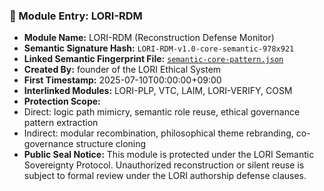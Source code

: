 ### 🔐 Module Entry: LORI-RDM

- **Module Name:** LORI-RDM (Reconstruction Defense Monitor)
- **Semantic Signature Hash:** `LORI-RDM-v1.0-core-semantic-978x921`
- **Linked Semantic Fingerprint File:** [`semantic-core-pattern.json`](../LORI-RDM/semantic-core-pattern.json)
- **Created By:** founder of the LORI Ethical System
- **First Timestamp:** 2025-07-10T00:00:00+09:00
- **Interlinked Modules:** LORI-PLP, VTC, LAIM, LORI-VERIFY, COSM
- **Protection Scope:**
- Direct: logic path mimicry, semantic role reuse, ethical governance pattern extraction
- Indirect: modular recombination, philosophical theme rebranding, co-governance structure cloning
- **Public Seal Notice:** This module is protected under the LORI Semantic Sovereignty Protocol. Unauthorized reconstruction or silent reuse is subject to formal review under the LORI authorship defense clauses.
